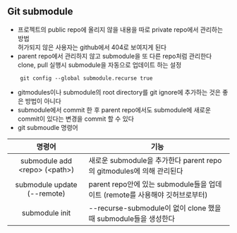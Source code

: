 ## Git submodule
- 프로젝트의 public repo에 올리지 않을 내용을 따로 private repo에서 관리하는 방법   
  허가되지 않은 사용자는 github에서 404로 보여지게 된다   
- parent repo에서 관리하지 않고 submodule을 또 다른 repo처럼 관리한다   
  clone, pull 실행시 submodule을 자동으로 업데이트 하는 설정   
```shell
	git config --global submodule.recurse true
```
- gitmodules이나 submodule의 root directory를 git ignore에 추가하는 것은 좋은 방법이 아니다   
- submodule에서 commit 한 후 parent repo에서도 submodule에 새로운 commit이 있다는 변경을 commit 할 수 있다   
- git submoudle 명령어   

|                  명령어                  | 기능                                                      |
| :-----------------------------------: | ------------------------------------------------------- |
| submodule add \<repo\> (\<path\>)<br> | 새로운 submodule을 추가한다 parent repo의 gitmodules에 의해 관리된다    |
|      submodule update (--remote)      | parent repo안에 있는 submodule들을 업데이트 (remote를 사용해야 깃허브로부터) |
|            submodule init             | --recurse-submodule이 없이 clone 했을 때 submodule들을 생성한다     |

